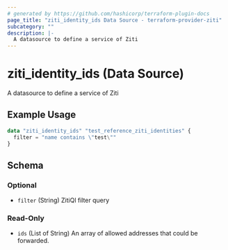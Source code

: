 ```yaml
---
# generated by https://github.com/hashicorp/terraform-plugin-docs
page_title: "ziti_identity_ids Data Source - terraform-provider-ziti"
subcategory: ""
description: |-
  A datasource to define a service of Ziti
---
```


# ziti_identity_ids (Data Source)

A datasource to define a service of Ziti

## Example Usage

```terraform
data "ziti_identity_ids" "test_reference_ziti_identities" {
  filter = "name contains \"test\""
}
```

<!-- schema generated by tfplugindocs -->
## Schema

### Optional

- `filter` (String) ZitiQl filter query

### Read-Only

- `ids` (List of String) An array of allowed addresses that could be forwarded.
